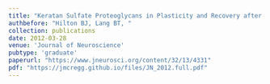 ```yaml
---
title: "Keratan Sulfate Proteoglycans in Plasticity and Recovery after Spinal Cord Injury"
authbefore: "Hilton BJ, Lang BT, "
collection: publications
date: 2012-03-28
venue: 'Journal of Neuroscience'
pubtype: 'graduate'
paperurl: "https://www.jneurosci.org/content/32/13/4331"
pdf: "https://jmcregg.github.io/files/JN_2012.full.pdf"
---
```

